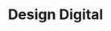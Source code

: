 ---
title: Design Digital
icon: fa-pencil-square-o
description: "Design Web, Gráfico, prototipagem, UX/UI. Desde logotipos, panfletos, web sites, tudo haver com design de marcas"
---